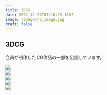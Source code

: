 ```yaml
---
title: 3DCG
date: 2022-12-02T07:10:25.166Z
image: /image/no_image.jpg
draft: false
---
```

## 3DCG

会員が制作したCG作品の一部を公開しています。  

<div class="illust-container">
    <div class="illust-button"><img id="grid-5" onclick="clickedImage('grid-5');" src="/image/VRcG_2022_01.png"></div>
    <div class="illust-button"><img id="grid-4" onclick="clickedImage('grid-4');" src="/image/VRcG_2022_02.png"></div>
    <div class="illust-button"><img id="grid-3" onclick="clickedImage('grid-3');" src="/image/VRcG_2022_03.png"></div>
    <div class="illust-button"><img id="grid-2" onclick="clickedImage('grid-2');" src="/image/VRcG_2022_04.png"></div>
    <div class="illust-button"><img id="grid-1" onclick="clickedImage('grid-1');" src="/image/VRcG_2022_05.png"></div>
</div>

<div class="popup" id="js-popup">
    <div class="popup-inner">
        <a><img id="popup-image" src=""></a>
    </div>
    <div class="black-background" id="js-black-bg"></div>
</div>

<style type="text/css">
.popup {
  position: fixed;
  left: 0;
  top: 0;
  width: 100%;
  height: 100%;
  z-index: 9999;
  opacity: 0;
  visibility: hidden;
  transition: .6s;
}
.popup.is-show {
  opacity: 1;
  visibility: visible;
}
.popup-inner {
  position: absolute;
  left: 50%;
  top: 50%;
  transform: translate(-50%,-50%);
  width: 80%;
  max-width: 600px;
  padding: 50px;
  background-color: #fff;
  z-index: 2;
}
.popup-inner img {
  width: 100%;
}
.black-background {
  position: absolute;
  left: 0;
  top: 0;
  width: 100%;
  height: 100%;
  background-color: rgba(0,0,0,.8);
  z-index: 1;
  cursor: pointer;
}
</style>
<script type="text/javascript" src="/js/popupImage.js"></script>